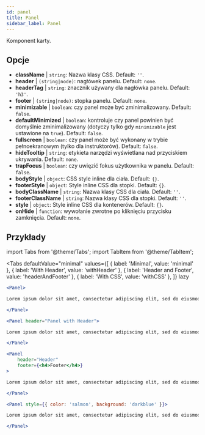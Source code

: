 ```yaml
---
id: panel 
title: Panel
sidebar_label: Panel
---
```


Komponent karty.

## Opcje

* __className__ | `string`: Nazwa klasy CSS. Default: `''`.
* __header__ | `(string|node)`: nagłówek panelu. Default: `none`.
* __headerTag__ | `string`: znacznik używany dla nagłówka panelu. Default: `'h3'`.
* __footer__ | `(string|node)`: stopka panelu. Default: `none`.
* __minimizable__ | `boolean`: czy panel może być zminimalizowany. Default: `false`.
* __defaultMinimized__ | `boolean`: kontroluje czy panel powinien być domyślnie zminimalizowany (dotyczy tylko gdy `minimizable` jest ustawione na `true`). Default: `false`.
* __fullscreen__ | `boolean`: czy panel może być wykonany w trybie pełnoekranowym (tylko dla instruktorów). Default: `false`.
* __hideTooltip__ | `string`: etykieta narzędzi wyświetlana nad przyciskiem ukrywania. Default: `none`.
* __trapFocus__ | `boolean`: czy uwięzić fokus użytkownika w panelu. Default: `false`.
* __bodyStyle__ | `object`: CSS style inline dla ciała. Default: `{}`.
* __footerStyle__ | `object`: Style inline CSS dla stopki. Default: `{}`.
* __bodyClassName__ | `string`: Nazwa klasy CSS dla ciała. Default: `''`.
* __footerClassName__ | `string`: Nazwa klasy CSS dla stopki. Default: `''`.
* __style__ | `object`: Style inline CSS dla kontenerów. Default: `{}`.
* __onHide__ | `function`: wywołanie zwrotne po kliknięciu przycisku zamknięcia. Default: `none`.


## Przykłady

import Tabs from '@theme/Tabs';
import TabItem from '@theme/TabItem';

<Tabs
    defaultValue="minimal"
    values={[
        { label: 'Minimal', value: 'minimal' },
        { label: 'With Header', value: 'withHeader' },
        { label: 'Header and Footer', value: 'headerAndFooter' },
        { label: 'With CSS', value: 'withCSS' },
    ]}
    lazy
>

<TabItem value="minimal">

```jsx live
<Panel>

Lorem ipsum dolor sit amet, consectetur adipiscing elit, sed do eiusmod tempor incididunt ut labore et dolore magna aliqua. Ut enim ad minim veniam, quis nostrud exercitation ullamco laboris nisi ut aliquip ex ea commodo consequat. Duis aute irure dolor in reprehenderit in voluptate velit esse cillum dolore eu fugiat nulla pariatur. Excepteur sint occaecat cupidatat non proident, sunt in culpa qui officia deserunt mollit anim id est laborum.

</Panel>
```

</TabItem>

<TabItem value="withHeader">

```jsx live
<Panel header="Panel with Header">

Lorem ipsum dolor sit amet, consectetur adipiscing elit, sed do eiusmod tempor incididunt ut labore et dolore magna aliqua. Ut enim ad minim veniam, quis nostrud exercitation ullamco laboris nisi ut aliquip ex ea commodo consequat. Duis aute irure dolor in reprehenderit in voluptate velit esse cillum dolore eu fugiat nulla pariatur. Excepteur sint occaecat cupidatat non proident, sunt in culpa qui officia deserunt mollit anim id est laborum.

</Panel>
```

</TabItem>

<TabItem value="headerAndFooter">

```jsx live
<Panel 
    header="Header" 
    footer={<h4>Footer</h4>}
>

Lorem ipsum dolor sit amet, consectetur adipiscing elit, sed do eiusmod tempor incididunt ut labore et dolore magna aliqua. Ut enim ad minim veniam, quis nostrud exercitation ullamco laboris nisi ut aliquip ex ea commodo consequat. Duis aute irure dolor in reprehenderit in voluptate velit esse cillum dolore eu fugiat nulla pariatur. Excepteur sint occaecat cupidatat non proident, sunt in culpa qui officia deserunt mollit anim id est laborum.

</Panel>
```

</TabItem>

<TabItem value="withCSS">

```jsx live
<Panel style={{ color: 'salmon', background: 'darkblue' }}>

Lorem ipsum dolor sit amet, consectetur adipiscing elit, sed do eiusmod tempor incididunt ut labore et dolore magna aliqua. Ut enim ad minim veniam, quis nostrud exercitation ullamco laboris nisi ut aliquip ex ea commodo consequat. Duis aute irure dolor in reprehenderit in voluptate velit esse cillum dolore eu fugiat nulla pariatur. Excepteur sint occaecat cupidatat non proident, sunt in culpa qui officia deserunt mollit anim id est laborum.

</Panel>
```

</TabItem>

</Tabs>
